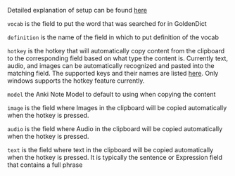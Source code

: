Detailed explanation of setup can be found [here](https://github.com/kanjieater/GoldenDict-Toolbelt)


`vocab` is the field to put the word that was searched for in GoldenDict

`definition` is the name of the field in which to put definition of the vocab

`hotkey` is the hotkey that will automatically copy content from the clipboard to the corresponding field based on what type the content is. Currently text, audio, and images can be automatically recognized and pasted into the matching field. The supported keys and their names are listed [here](https://pypi.org/project/global-hotkeys/). Only windows supports the hotkey feature currently.



`model` the Anki Note Model to default to using when copying the content 

`image` is the field where Images in the clipboard will be copied automatically when the hotkey is pressed.

`audio` is the field where Audio in the clipboard will be copied automatically when the hotkey is pressed.

`text` is the field where text in the clipboard will be copied automatically when the hotkey is pressed. It is typically the sentence or Expression field that contains a full phrase